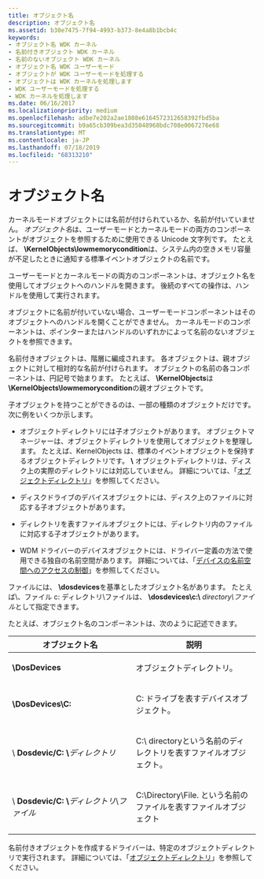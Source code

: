 ```yaml
---
title: オブジェクト名
description: オブジェクト名
ms.assetid: b30e7475-7f94-4993-b373-8e4a8b1bcb4c
keywords:
- オブジェクト名 WDK カーネル
- 名前付きオブジェクト WDK カーネル
- 名前のないオブジェクト WDK カーネル
- オブジェクト名 WDK ユーザーモード
- オブジェクトが WDK ユーザーモードを処理する
- オブジェクトは WDK カーネルを処理します
- WDK ユーザーモードを処理する
- WDK カーネルを処理します
ms.date: 06/16/2017
ms.localizationpriority: medium
ms.openlocfilehash: adbe7e202a2ae1808e6164572312658392fbd5ba
ms.sourcegitcommit: b9a65cb309bea3d35048968bdc708e0067276e68
ms.translationtype: MT
ms.contentlocale: ja-JP
ms.lasthandoff: 07/18/2019
ms.locfileid: "68313210"
---
```

# <a name="object-names"></a>オブジェクト名





カーネルモードオブジェクトには名前が付けられているか、名前が付いていません。 *オブジェクト名*は、ユーザーモードとカーネルモードの両方のコンポーネントがオブジェクトを参照するために使用できる Unicode 文字列です。 たとえば、  **\\KernelObjects\\lowmemorycondition**は、システム内の空きメモリ容量が不足したときに通知する標準イベントオブジェクトの名前です。

ユーザーモードとカーネルモードの両方のコンポーネントは、オブジェクト名を使用してオブジェクトへのハンドルを開きます。 後続のすべての操作は、ハンドルを使用して実行されます。

オブジェクトに名前が付いていない場合、ユーザーモードコンポーネントはそのオブジェクトへのハンドルを開くことができません。 カーネルモードのコンポーネントは、ポインターまたはハンドルのいずれかによって名前のないオブジェクトを参照できます。

名前付きオブジェクトは、階層に編成されます。 各オブジェクトは、親オブジェクトに対して相対的な名前が付けられます。 オブジェクトの名前の各コンポーネントは、円記号で始まります。 たとえば、  **\\KernelObjects**は **\\KernelObjects\\lowmemorycondition**の親オブジェクトです。

子オブジェクトを持つことができるのは、一部の種類のオブジェクトだけです。 次に例をいくつか示します。

-   オブジェクトディレクトリには子オブジェクトがあります。 オブジェクトマネージャーは、オブジェクトディレクトリを使用してオブジェクトを整理します。 たとえば、KernelObjects は、標準のイベントオブジェクトを保持するオブジェクトディレクトリです。  **\\** オブジェクトディレクトリは、ディスク上の実際のディレクトリには対応していません。 詳細については、「[オブジェクトディレクトリ](object-directories.md)」を参照してください。

-   ディスクドライブのデバイスオブジェクトには、ディスク上のファイルに対応する子オブジェクトがあります。

-   ディレクトリを表すファイルオブジェクトには、ディレクトリ内のファイルに対応する子オブジェクトがあります。

-   WDM ドライバーのデバイスオブジェクトには、ドライバー定義の方法で使用できる独自の名前空間があります。 詳細については、「[デバイスの名前空間へのアクセスの制御](controlling-device-namespace-access.md)」を参照してください。

ファイルには、  **\\dosdevices**を基準としたオブジェクト名があります。 たとえば\\、ファイル c: ディレクトリ\\ファイルは、  **\\dosdevices\\c:\\** <em>directory\\ファイル</em>として指定できます。

たとえば、オブジェクト名のコンポーネントは、次のように記述できます。

<table>
<colgroup>
<col width="50%" />
<col width="50%" />
</colgroup>
<thead>
<tr class="header">
<th>オブジェクト名</th>
<th>説明</th>
</tr>
</thead>
<tbody>
<tr class="odd">
<td><p><strong>\DosDevices</strong></p></td>
<td><p>オブジェクトディレクトリ。</p></td>
</tr>
<tr class="even">
<td><p><strong>\DosDevices\C:</strong></p></td>
<td><p>C: ドライブを表すデバイスオブジェクト。</p></td>
</tr>
<tr class="odd">
<td><p>\ <strong>Dosdevic/C: \</strong><em>ディレクトリ</em></p></td>
<td><p>C:\ directoryという名前のディレクトリを表すファイルオブジェクト。</p></td>
</tr>
<tr class="even">
 <td><p>\ <strong>Dosdevic/C: \</strong><em>ディレクトリ</em>\<em>ファイル</em></p></td>
<td><p>C:\Directory\File. という名前のファイルを表すファイルオブジェクト</p></td>
</tr>
</tbody>
</table>

 

名前付きオブジェクトを作成するドライバーは、特定のオブジェクトディレクトリで実行されます。 詳細については、「[オブジェクトディレクトリ](object-directories.md)」を参照してください。

 

 




